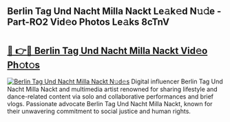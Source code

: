 ## Berlin Tag Und Nacht Milla Nackt Le𝚊k𝚎d N𝚞𝚍e - Part-RO2 Vid𝚎o Photos Le𝚊ks 8cTnV

# <h2><a href="http://fb2qxp6.evod.top/?m=Berlin+Tag+Und+Nacht+Milla+Nackt">🔗 👉🔴 Berlin Tag Und Nacht Milla Nackt Vid𝚎o Ph𝚘t𝚘s</a></h2>

[![Berlin Tag Und Nacht Milla Nackt N𝚞d𝚎s](https://i.imgur.com/8V9OHl7.gif)](http://fb2qxp6.evod.top/?m=Berlin+Tag+Und+Nacht+Milla+Nackt)
Digital influencer Berlin Tag Und Nacht Milla Nackt and multimedia artist renowned for sharing lifestyle and dance-related content via solo and collaborative performances and brief vlogs. Passionate advocate Berlin Tag Und Nacht Milla Nackt, known for their unwavering commitment to social justice and human rights. 
